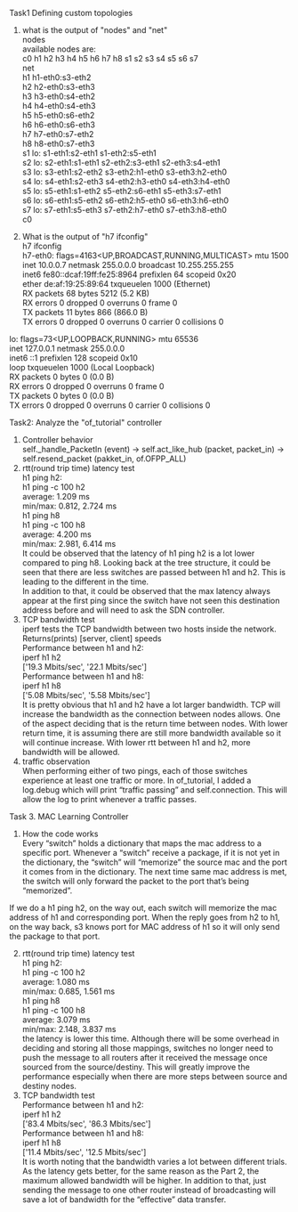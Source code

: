 Task1 Defining custom topologies

1. what is the output of "nodes" and "net"  
nodes  
available nodes are:  
c0 h1 h2 h3 h4 h5 h6 h7 h8 s1 s2 s3 s4 s5 s6 s7  
net  
h1 h1-eth0:s3-eth2  
h2 h2-eth0:s3-eth3  
h3 h3-eth0:s4-eth2  
h4 h4-eth0:s4-eth3  
h5 h5-eth0:s6-eth2  
h6 h6-eth0:s6-eth3  
h7 h7-eth0:s7-eth2  
h8 h8-eth0:s7-eth3  
s1 lo:  s1-eth1:s2-eth1 s1-eth2:s5-eth1  
s2 lo:  s2-eth1:s1-eth1 s2-eth2:s3-eth1 s2-eth3:s4-eth1  
s3 lo:  s3-eth1:s2-eth2 s3-eth2:h1-eth0 s3-eth3:h2-eth0  
s4 lo:  s4-eth1:s2-eth3 s4-eth2:h3-eth0 s4-eth3:h4-eth0  
s5 lo:  s5-eth1:s1-eth2 s5-eth2:s6-eth1 s5-eth3:s7-eth1  
s6 lo:  s6-eth1:s5-eth2 s6-eth2:h5-eth0 s6-eth3:h6-eth0  
s7 lo:  s7-eth1:s5-eth3 s7-eth2:h7-eth0 s7-eth3:h8-eth0  
c0  
  
2. What is the output of "h7 ifconfig"    
h7 ifconfig  
h7-eth0: flags=4163<UP,BROADCAST,RUNNING,MULTICAST>  mtu 1500  
        inet 10.0.0.7  netmask 255.0.0.0  broadcast 10.255.255.255  
        inet6 fe80::dcaf:19ff:fe25:8964  prefixlen 64  scopeid 0x20<link>  
        ether de:af:19:25:89:64  txqueuelen 1000  (Ethernet)  
        RX packets 68  bytes 5212 (5.2 KB)  
        RX errors 0  dropped 0  overruns 0  frame 0  
        TX packets 11  bytes 866 (866.0 B)  
        TX errors 0  dropped 0 overruns 0  carrier 0  collisions 0  
  
lo: flags=73<UP,LOOPBACK,RUNNING>  mtu 65536  
        inet 127.0.0.1  netmask 255.0.0.0  
        inet6 ::1  prefixlen 128  scopeid 0x10<host>  
        loop  txqueuelen 1000  (Local Loopback)  
        RX packets 0  bytes 0 (0.0 B)  
        RX errors 0  dropped 0  overruns 0  frame 0  
        TX packets 0  bytes 0 (0.0 B)  
        TX errors 0  dropped 0 overruns 0  carrier 0  collisions 0  
  
Task2: Analyze the "of_tutorial" controller  
1. Controller behavior  
self._handle_PacketIn (event) → self.act_like_hub (packet, packet_in) → self.resend_packet (pakket_in, of.OFPP_ALL)  
2. rtt(round trip time) latency test  
h1 ping h2:  
h1 ping -c 100 h2  
average: 1.209 ms  
min/max: 0.812, 2.724 ms  
h1 ping h8  
h1 ping -c 100 h8  
average: 4.200 ms  
min/max: 2.981, 6.414 ms  
It could be observed that the latency of h1 ping h2 is a lot lower compared to ping h8. Looking back at the tree structure, it could be seen that there are less switches are passed between h1 and h2. This is leading to the different in the time.  
In addition to that, it could be observed that the max latency always appear at the first ping since the switch have not seen this destination address before and will need to ask the SDN controller.  
3. TCP bandwidth test  
iperf tests the TCP bandwidth between two hosts inside the network. Returns(prints) [server, client] speeds  
Performance between h1 and h2:  
iperf h1 h2  
['19.3 Mbits/sec', '22.1 Mbits/sec']  
Performance between h1 and h8:  
iperf h1 h8  
['5.08 Mbits/sec', '5.58 Mbits/sec']  
It is pretty obvious that h1 and h2 have a lot larger bandwidth. TCP will increase the bandwidth as the connection between nodes allows. One of the aspect deciding that is the return time between nodes. With lower return time, it is assuming there are still more bandwidth available so it will continue increase. With lower rtt between h1 and h2, more bandwidth will be allowed.  
4. traffic observation  
When performing either of two pings, each of those switches experience at least one traffic or more. In of_tutorial, I added a log.debug which will print “traffic passing” and self.connection. This will allow the log to print whenever a traffic passes.  

Task 3. MAC Learning Controller  
1. How the code works  
Every “switch” holds a dictionary that maps the mac address to a specific port. Whenever a “switch” receive a package, if it is not yet in the dictionary, the “switch” will “memorize” the source mac and the port it comes from in the dictionary. The next time same mac address is met, the switch will only forward the packet to the port that’s being “memorized”.  
  
If we do a h1 ping h2, on the way out, each switch will memorize the mac address of h1 and corresponding port. When the reply goes from h2 to h1, on the way back, s3 knows port for MAC address of h1 so it will only send the package to that port.  

2. rtt(round trip time) latency test  
h1 ping h2:  
h1 ping -c 100 h2  
average: 1.080 ms  
min/max: 0.685, 1.561 ms  
h1 ping h8  
h1 ping -c 100 h8  
average: 3.079 ms  
min/max: 2.148, 3.837 ms  
the latency is lower this time. Although there will be some overhead in deciding and storing all those mappings, switches no longer need to push the message to all routers after it received the message once sourced from the source/destiny. This will greatly improve the performance especially when there are more steps between source and destiny nodes.  
3. TCP bandwidth test  
Performance between h1 and h2:  
iperf h1 h2  
['83.4 Mbits/sec', '86.3 Mbits/sec']  
Performance between h1 and h8:  
iperf h1 h8  
['11.4 Mbits/sec', '12.5 Mbits/sec']  
It is worth noting that the bandwidth varies a lot between different trials.  
As the latency gets better, for the same reason as the Part 2, the maximum allowed bandwidth will be higher. In addition to that, just sending the message to one other router instead of broadcasting will save a lot of bandwidth for the “effective” data transfer.  

